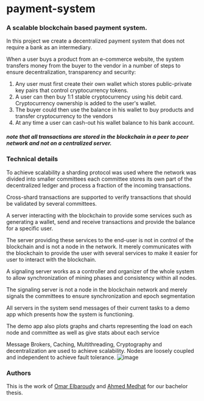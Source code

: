 # payment-system

### A scalable blockchain based payment system.

In this project we create a decentralized payment system that does not require a bank as an intermediary.

When a user buys a product from an e-commerce website, the system transfers money from the buyer to the vendor in a number of steps to ensure decentralization, transparency and security:

1. Any user must first create their own wallet which stores public-private key pairs that control cryptocurrency tokens.
2. A user can then buy 1:1 stable cryptocurrency using his debit card. Cryptocurrency ownership is added to the user's wallet.
3. The buyer could then use the balance in his wallet to buy products and transfer cryptocurrency to the vendors
4. At any time a user can cash-out his wallet balance to his bank account.

##### note that all transactions are stored in the blockchain in a peer to peer network and not on a centralized server.

### Technical details

To achieve scalability a sharding protocol was used where the network was divided into smaller committees each committee stores its own part of the decentralized ledger and process a fraction of the incoming transactions.

Cross-shard transactions are supported to verify transactions that should be validated by several committees.

A server interacting with the blockchain to provide some services such as generating a wallet, send and receive transactions and provide the balance for a specific user.

The server providing these services to the end-user is not in control of the blockchain and is not a node in the network. It merely communicates with the blockchain to provide the user with several services to make it easier for user to interact with the blockchain.

A signaling server works as a controller and organizer of the whole system to allow synchronization of mining phases and consistency within all nodes.

The signaling server is not a node in the blockchain network and merely signals the committees to ensure synchronization and epoch segmentation

All servers in the system send messages of their current tasks to a demo app which presents how the system is functioning.

The demo app also plots graphs and charts representing the load on each node and committee as well as give stats about each service




Message Brokers, Caching, Multithreading, Cryptography and decentralization are used to achieve scalability.
Nodes are loosely coupled and independent to achieve fault tolerance.
![image](https://user-images.githubusercontent.com/47888993/116227264-3d272880-a754-11eb-9efa-4856ebdd53a7.png)


### Authors
This is the work of [Omar Elbaroudy](https://github.com/OmarElbaroudy) and [Ahmed Medhat](https://github.com/ahmedhat1) for our bachelor thesis.
